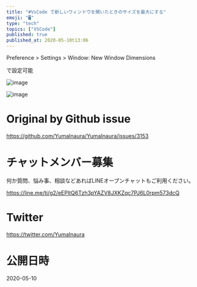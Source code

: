 ```yaml
---
title: "#VsCode で新しいウィンドウを開いたときのサイズを最大にする"
emoji: "🖥"
type: "tech"
topics: ["VSCode"]
published: true
published_at: 2020-05-10t13:06
---
```


Preference > Settings > Window: New Window Dimensions
 
で設定可能

![image](https://user-images.githubusercontent.com/13635059/81462153-610ff800-91eb-11ea-989c-ace05e72555f.png)

![image](https://user-images.githubusercontent.com/13635059/81462136-450c5680-91eb-11ea-81f0-9b7a2e25eafc.png)


# Original by Github issue

https://github.com/YumaInaura/YumaInaura/issues/3153











<!-- Update From Qiita API -->

# チャットメンバー募集


何か質問、悩み事、相談などあればLINEオープンチャットもご利用ください。

https://line.me/ti/g2/eEPltQ6Tzh3pYAZV8JXKZqc7PJ6L0rpm573dcQ





# Twitter


https://twitter.com/YumaInaura


<!-- Update From Qiita API -->



# 公開日時

2020-05-10
